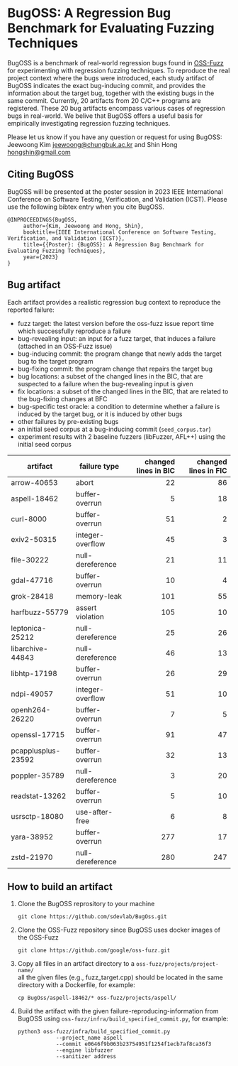 # BugOSS: A Regression Bug Benchmark for Evaluating Fuzzing Techniques

BugOSS is a benchmark of real-world regression bugs found in [OSS-Fuzz](https://github.com/google/oss-fuzz) for experimenting with regression fuzzing techniques. 
To reproduce the real project
context where the bugs were introduced, each study artifact of BugOSS indicates the exact bug-inducing commit, and provides the information about the target bug, together with the existing bugs in the same commit. Currently, 20 artifacts from 20 C/C++ programs are registered. 
These 20 bug artifacts encompass various cases of regression bugs in real-world. 
We belive that BugOSS offers a useful basis for empirically investigating regression fuzzing techniques.

Please let us know if you have any question or request for using BugOSS: Jeewoong Kim <jeewoong@chungbuk.ac.kr> and Shin Hong <hongshin@gmail.com>

## Citing BugOSS

BugOSS will be presented at the poster session in 2023 IEEE International Conference on Software Testing, Verification, and Validation (ICST). Please use the following bibtex entry when you cite BugOSS.

    @INPROCEEDINGS{BugOSS,
         author={Kim, Jeewoong and Hong, Shin},
         booktitle={IEEE International Conference on Software Testing, Verification, and Validation (ICST)}, 
         title={{Poster}: {BugOSS}: A Regression Bug Benchmark for Evaluating Fuzzing Techniques}, 
         year={2023}
    }


## Bug artifact
Each artifact provides a realistic regression bug context to reproduce the reported failure: 
- fuzz target: the latest version before the oss-fuzz issue report time which successfully reproduce a failure
- bug-revealing input: an input for a fuzz target, that induces a failure (attached in an OSS-Fuzz issue)
- bug-inducing commit: the program change that newly adds the target bug to the target program
- bug-fixing commit: the program change that repairs the target bug
- bug locations: a subset of the changed lines in the BIC, that are suspected to a failure when the bug-revealing input is given
- fix locations: a subset of the changed lines in the BIC, that are related to the bug-fixing changes at BFC
- bug-specific test oracle: a condition to determine whether a failure is induced by the target bug, or it is induced by other bugs
- other failures by pre-existing bugs
- an initial seed corpus at a bug-inducing commit (`seed_corpus.tar`)
- experiment results with 2 baseline fuzzers (libFuzzer, AFL++) using the initial seed corpus


| artifact           | failure type     | changed lines in BIC | changed lines in FIC | 
| ------------------ | ---------------- | --------------------:| --------------------:|
| arrow-40653        | abort            |              22      |               86     |
| aspell-18462       | buffer-overrun   |               5      |               18     |
| curl-8000          | buffer-overrun   |              51      |                2     |
| exiv2-50315        | integer-overflow |              45      |                3     |
| file-30222         | null-dereference |              21      |               11     |
| gdal-47716         | buffer-overrun   |              10      |                4     |
| grok-28418         | memory-leak      |             101      |               55     |
| harfbuzz-55779     | assert violation |             105      |               10     |
| leptonica-25212    | null-dereference |              25      |               26     |
| libarchive-44843   | null-dereference |              46      |               13     |
| libhtp-17198       | buffer-overrun   |              26      |               29     |
| ndpi-49057         | integer-overflow |              51      |               10     |
| openh264-26220     | buffer-overrun   |               7      |                5     |
| openssl-17715      | buffer-overrun   |              91      |               47     |
| pcapplusplus-23592 | buffer-overrun   |              32      |               13     |
| poppler-35789      | null-dereference |               3      |               20     |
| readstat-13262     | buffer-overrun   |               5      |               10     |
| usrsctp-18080      | use-after-free   |               6      |                8     |
| yara-38952         | buffer-overrun   |             277      |               17     |
| zstd-21970         | null-dereference |             280      |              247     |


## How to build an artifact
1. Clone the BugOSS reprository to your machine
   ``` 
   git clone https://github.com/sdevlab/BugOss.git
   ```

2. Clone the OSS-Fuzz repository since BugOSS uses docker images of the OSS-Fuzz
   ```
   git clone https://github.com/google/oss-fuzz.git
   ```

3. Copy all files in an artifact directory to a `oss-fuzz/projects/project-name/`   
    all the given files (e.g., fuzz_target.cpp) should be located in the same directory with a Dockerfile, for example:  
   ```
   cp BugOss/aspell-18462/* oss-fuzz/projects/aspell/ 
   ```

4. Build the artifact with the given failure-reproducing-information from BugOSS using `oss-fuzz/infra/build_specified_commit.py`, for example:
   ```
   python3 oss-fuzz/infra/build_specified_commit.py 
               --project_name aspell  
               --commit e0646f9b063b23754951f1254f1ecb7af8ca36f3 
               --engine libfuzzer 
               --sanitizer address
   ``` 
